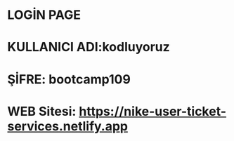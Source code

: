 #                                                              LOGİN PAGE
#                                                         KULLANICI ADI:kodluyoruz
#                                                         ŞİFRE: bootcamp109
#                                                         WEB Sitesi: https://nike-user-ticket-services.netlify.app
